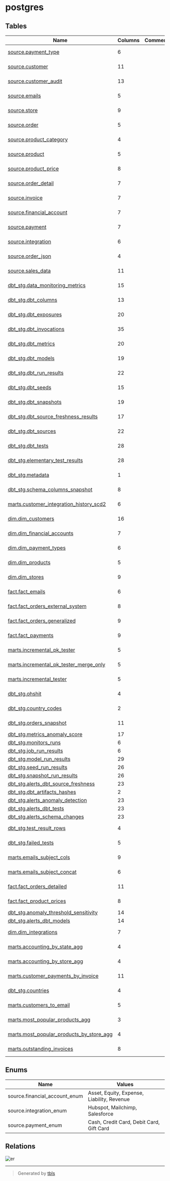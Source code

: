 # postgres

## Tables

| Name | Columns | Comment | Type |
| ---- | ------- | ------- | ---- |
| [source.payment_type](source.payment_type.md) | 6 |  | BASE TABLE |
| [source.customer](source.customer.md) | 11 |  | BASE TABLE |
| [source.customer_audit](source.customer_audit.md) | 13 |  | BASE TABLE |
| [source.emails](source.emails.md) | 5 |  | BASE TABLE |
| [source.store](source.store.md) | 9 |  | BASE TABLE |
| [source.order](source.order.md) | 5 |  | BASE TABLE |
| [source.product_category](source.product_category.md) | 4 |  | BASE TABLE |
| [source.product](source.product.md) | 5 |  | BASE TABLE |
| [source.product_price](source.product_price.md) | 8 |  | BASE TABLE |
| [source.order_detail](source.order_detail.md) | 7 |  | BASE TABLE |
| [source.invoice](source.invoice.md) | 7 |  | BASE TABLE |
| [source.financial_account](source.financial_account.md) | 7 |  | BASE TABLE |
| [source.payment](source.payment.md) | 7 |  | BASE TABLE |
| [source.integration](source.integration.md) | 6 |  | BASE TABLE |
| [source.order_json](source.order_json.md) | 4 |  | BASE TABLE |
| [source.sales_data](source.sales_data.md) | 11 |  | BASE TABLE |
| [dbt_stg.data_monitoring_metrics](dbt_stg.data_monitoring_metrics.md) | 15 |  | BASE TABLE |
| [dbt_stg.dbt_columns](dbt_stg.dbt_columns.md) | 13 |  | BASE TABLE |
| [dbt_stg.dbt_exposures](dbt_stg.dbt_exposures.md) | 20 |  | BASE TABLE |
| [dbt_stg.dbt_invocations](dbt_stg.dbt_invocations.md) | 35 |  | BASE TABLE |
| [dbt_stg.dbt_metrics](dbt_stg.dbt_metrics.md) | 20 |  | BASE TABLE |
| [dbt_stg.dbt_models](dbt_stg.dbt_models.md) | 19 |  | BASE TABLE |
| [dbt_stg.dbt_run_results](dbt_stg.dbt_run_results.md) | 22 |  | BASE TABLE |
| [dbt_stg.dbt_seeds](dbt_stg.dbt_seeds.md) | 15 |  | BASE TABLE |
| [dbt_stg.dbt_snapshots](dbt_stg.dbt_snapshots.md) | 19 |  | BASE TABLE |
| [dbt_stg.dbt_source_freshness_results](dbt_stg.dbt_source_freshness_results.md) | 17 |  | BASE TABLE |
| [dbt_stg.dbt_sources](dbt_stg.dbt_sources.md) | 22 |  | BASE TABLE |
| [dbt_stg.dbt_tests](dbt_stg.dbt_tests.md) | 28 |  | BASE TABLE |
| [dbt_stg.elementary_test_results](dbt_stg.elementary_test_results.md) | 28 |  | BASE TABLE |
| [dbt_stg.metadata](dbt_stg.metadata.md) | 1 |  | BASE TABLE |
| [dbt_stg.schema_columns_snapshot](dbt_stg.schema_columns_snapshot.md) | 8 |  | BASE TABLE |
| [marts.customer_integration_history_scd2](marts.customer_integration_history_scd2.md) | 6 |  | BASE TABLE |
| [dim.dim_customers](dim.dim_customers.md) | 16 |  | BASE TABLE |
| [dim.dim_financial_accounts](dim.dim_financial_accounts.md) | 7 |  | BASE TABLE |
| [dim.dim_payment_types](dim.dim_payment_types.md) | 6 |  | BASE TABLE |
| [dim.dim_products](dim.dim_products.md) | 5 |  | BASE TABLE |
| [dim.dim_stores](dim.dim_stores.md) | 9 |  | BASE TABLE |
| [fact.fact_emails](fact.fact_emails.md) | 6 |  | BASE TABLE |
| [fact.fact_orders_external_system](fact.fact_orders_external_system.md) | 8 |  | BASE TABLE |
| [fact.fact_orders_generalized](fact.fact_orders_generalized.md) | 9 |  | BASE TABLE |
| [fact.fact_payments](fact.fact_payments.md) | 9 |  | BASE TABLE |
| [marts.incremental_pk_tester](marts.incremental_pk_tester.md) | 5 |  | BASE TABLE |
| [marts.incremental_pk_tester_merge_only](marts.incremental_pk_tester_merge_only.md) | 5 |  | BASE TABLE |
| [marts.incremental_tester](marts.incremental_tester.md) | 5 |  | BASE TABLE |
| [dbt_stg.ohshit](dbt_stg.ohshit.md) | 4 |  | BASE TABLE |
| [dbt_stg.country_codes](dbt_stg.country_codes.md) | 2 |  | BASE TABLE |
| [dbt_stg.orders_snapshot](dbt_stg.orders_snapshot.md) | 11 |  | BASE TABLE |
| [dbt_stg.metrics_anomaly_score](dbt_stg.metrics_anomaly_score.md) | 17 |  | VIEW |
| [dbt_stg.monitors_runs](dbt_stg.monitors_runs.md) | 6 |  | VIEW |
| [dbt_stg.job_run_results](dbt_stg.job_run_results.md) | 6 |  | VIEW |
| [dbt_stg.model_run_results](dbt_stg.model_run_results.md) | 29 |  | VIEW |
| [dbt_stg.seed_run_results](dbt_stg.seed_run_results.md) | 26 |  | VIEW |
| [dbt_stg.snapshot_run_results](dbt_stg.snapshot_run_results.md) | 26 |  | VIEW |
| [dbt_stg.alerts_dbt_source_freshness](dbt_stg.alerts_dbt_source_freshness.md) | 23 |  | VIEW |
| [dbt_stg.dbt_artifacts_hashes](dbt_stg.dbt_artifacts_hashes.md) | 2 |  | VIEW |
| [dbt_stg.alerts_anomaly_detection](dbt_stg.alerts_anomaly_detection.md) | 23 |  | VIEW |
| [dbt_stg.alerts_dbt_tests](dbt_stg.alerts_dbt_tests.md) | 23 |  | VIEW |
| [dbt_stg.alerts_schema_changes](dbt_stg.alerts_schema_changes.md) | 23 |  | VIEW |
| [dbt_stg.test_result_rows](dbt_stg.test_result_rows.md) | 4 |  | BASE TABLE |
| [dbt_stg.failed_tests](dbt_stg.failed_tests.md) | 5 |  | BASE TABLE |
| [marts.emails_subject_cols](marts.emails_subject_cols.md) | 9 |  | BASE TABLE |
| [marts.emails_subject_concat](marts.emails_subject_concat.md) | 6 |  | BASE TABLE |
| [fact.fact_orders_detailed](fact.fact_orders_detailed.md) | 11 |  | BASE TABLE |
| [fact.fact_product_prices](fact.fact_product_prices.md) | 8 |  | BASE TABLE |
| [dbt_stg.anomaly_threshold_sensitivity](dbt_stg.anomaly_threshold_sensitivity.md) | 14 |  | VIEW |
| [dbt_stg.alerts_dbt_models](dbt_stg.alerts_dbt_models.md) | 14 |  | VIEW |
| [dim.dim_integrations](dim.dim_integrations.md) | 7 |  | BASE TABLE |
| [marts.accounting_by_state_agg](marts.accounting_by_state_agg.md) | 4 |  | BASE TABLE |
| [marts.accounting_by_store_agg](marts.accounting_by_store_agg.md) | 4 |  | BASE TABLE |
| [marts.customer_payments_by_invoice](marts.customer_payments_by_invoice.md) | 11 |  | BASE TABLE |
| [dbt_stg.countries](dbt_stg.countries.md) | 4 |  | BASE TABLE |
| [marts.customers_to_email](marts.customers_to_email.md) | 5 |  | BASE TABLE |
| [marts.most_popular_products_agg](marts.most_popular_products_agg.md) | 3 |  | BASE TABLE |
| [marts.most_popular_products_by_store_agg](marts.most_popular_products_by_store_agg.md) | 4 |  | BASE TABLE |
| [marts.outstanding_invoices](marts.outstanding_invoices.md) | 8 |  | BASE TABLE |

## Enums

| Name | Values |
| ---- | ------- |
| source.financial_account_enum | Asset, Equity, Expense, Liability, Revenue |
| source.integration_enum | Hubspot, Mailchimp, Salesforce |
| source.payment_enum | Cash, Credit Card, Debit Card, Gift Card |

## Relations

![er](schema.svg)

---

> Generated by [tbls](https://github.com/k1LoW/tbls)
